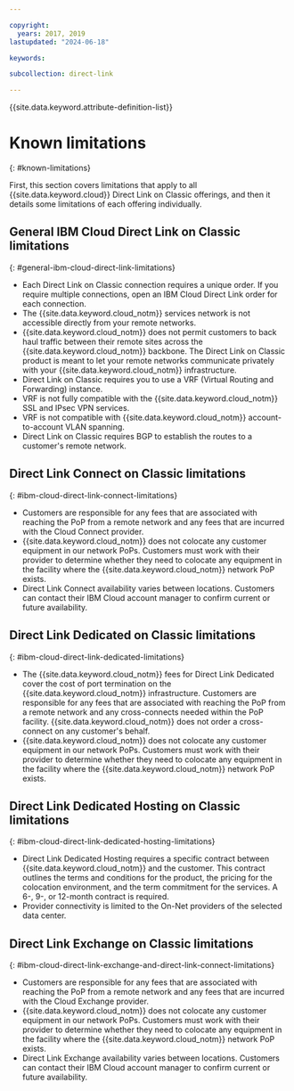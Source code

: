 ```yaml
---

copyright:
  years: 2017, 2019
lastupdated: "2024-06-18"

keywords:

subcollection: direct-link

---
```


{{site.data.keyword.attribute-definition-list}}

# Known limitations
{: #known-limitations}

First, this section covers limitations that apply to all {{site.data.keyword.cloud}} Direct Link on Classic offerings, and then it details some limitations of each offering individually.

## General IBM Cloud Direct Link on Classic limitations
{: #general-ibm-cloud-direct-link-limitations}

* Each Direct Link on Classic connection requires a unique order. If you require multiple connections, open an IBM Cloud Direct Link order for each connection.
* The {{site.data.keyword.cloud_notm}} services network is not accessible directly from your remote networks.
* {{site.data.keyword.cloud_notm}} does not permit customers to back haul traffic between their remote sites across the {{site.data.keyword.cloud_notm}} backbone. The Direct Link on Classic product is meant to let your remote networks communicate privately with your {{site.data.keyword.cloud_notm}} infrastructure.
* Direct Link on Classic requires you to use a VRF (Virtual Routing and Forwarding) instance.
* VRF is not fully compatible with the {{site.data.keyword.cloud_notm}} SSL and IPsec VPN services.
* VRF is not compatible with {{site.data.keyword.cloud_notm}} account-to-account VLAN spanning.
* Direct Link on Classic requires BGP to establish the routes to a customer's remote network.

## Direct Link Connect on Classic limitations
{: #ibm-cloud-direct-link-connect-limitations}

* Customers are responsible for any fees that are associated with reaching the PoP from a remote network and any fees that are incurred with the Cloud Connect provider.
* {{site.data.keyword.cloud_notm}} does not colocate any customer equipment in our network PoPs. Customers must work with their provider to determine whether they need to colocate any equipment in the facility where the {{site.data.keyword.cloud_notm}} network PoP exists.
* Direct Link Connect availability varies between locations. Customers can contact their IBM Cloud account manager to confirm current or future availability.

## Direct Link Dedicated on Classic limitations
{: #ibm-cloud-direct-link-dedicated-limitations}

* The {{site.data.keyword.cloud_notm}} fees for Direct Link Dedicated cover the cost of port termination on the {{site.data.keyword.cloud_notm}} infrastructure. Customers are responsible for any fees that are associated with reaching the PoP from a remote network and any cross-connects needed within the PoP facility. {{site.data.keyword.cloud_notm}} does not order a cross-connect on any customer's behalf.
* {{site.data.keyword.cloud_notm}} does not colocate any customer equipment in our network PoPs. Customers must work with their provider to determine whether they need to colocate any equipment in the facility where the {{site.data.keyword.cloud_notm}} network PoP exists.

## Direct Link Dedicated Hosting on Classic limitations
{: #ibm-cloud-direct-link-dedicated-hosting-limitations}

* Direct Link Dedicated Hosting requires a specific contract between {{site.data.keyword.cloud_notm}} and the customer. This contract outlines the terms and conditions for the product, the pricing for the colocation environment, and the term commitment for the services. A 6-, 9-, or 12-month contract is required.
* Provider connectivity is limited to the On-Net providers of the selected data center.

## Direct Link Exchange on Classic limitations
{: #ibm-cloud-direct-link-exchange-and-direct-link-connect-limitations}

* Customers are responsible for any fees that are associated with reaching the PoP from a remote network and any fees that are incurred with the Cloud Exchange provider.
* {{site.data.keyword.cloud_notm}} does not colocate any customer equipment in our network PoPs. Customers must work with their provider to determine whether they need to colocate any equipment in the facility where the {{site.data.keyword.cloud_notm}} network PoP exists.
* Direct Link Exchange availability varies between locations. Customers can contact their IBM Cloud account manager to confirm current or future availability.
